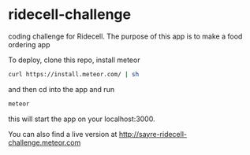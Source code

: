# ridecell-challenge
coding challenge for Ridecell. The purpose of this app is to make a food ordering app

To deploy, clone this repo, install meteor
 ```sh
 curl https://install.meteor.com/ | sh
```

and then cd into the app and run

```sh
meteor
```

this will start the app on your localhost:3000.

You can also find a live version at <http://sayre-ridecell-challenge.meteor.com>